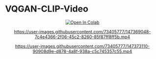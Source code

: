 # VQGAN-CLIP-Video
<div align=center>
<a href="https://colab.research.google.com/drive/1n8n5oar7LiQFiKfIw77sgRkovETPSTRa?usp=sharing" target="_parent">
    <img src="https://colab.research.google.com/assets/colab-badge.svg" alt="Open In Colab"/>
</a>
    

https://user-images.githubusercontent.com/73405777/147369048-7c4e4366-2f06-45c2-8260-85f87ff8ff5b.mp4


https://user-images.githubusercontent.com/73405777/147373110-90908d9e-d878-4a8f-938a-c5c745357c55.mp4



</div>
